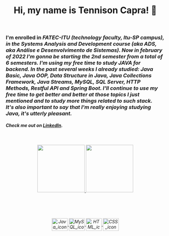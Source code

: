 

<h1 align="center"> Hi, my name is Tennison Capra! 👋 </h1>

</br>

<h3>I'm enrolled in <em>FATEC-ITU<em> (technology faculty, Itu-SP campus), in the <em>Systems Analysis and Development</em> course (aka <em>ADS</em>, aka <em>Análise e Desenvolvimento de Sistemas</em>). Now in february of 2022 I'm gonna be starting the 2nd semester from a total of 6 semesters. I'm using my free time to study JAVA for backend. In the past several weeks I already studied: <strong>Java Basic</strong>, <strong>Java OOP</strong>, <strong>Data Structure in Java</strong>, <strong>Java Collections Framework</strong>, <strong>Java Streams</strong>, <strong>MySQL</strong>, <strong>SQL Server</strong>, <strong>HTTP Methods</strong>, <strong>Restful API</strong> and <strong>Spring Boot</strong>. I'll continue to use my free time to get better and better at those topics I just mentioned and to study more things related to such stack.</br>It's also important to say that I'm really enjoying studying Java, it's utterly pleasant.</h3>
 
 <h4>Check me out on <a rel="" href="https://www.linkedin.com/in/tennisonCapra" target="_blank">LinkedIn</a>.</h4>
 </br></br>
  
<div align="center">
  <a href="https://github.com/teteUser">
  <img height="150em" src="https://github-readme-stats.vercel.app/api?username=teteUser&show_icons=true&theme=dark&include_all_commits=true&count_private=true"/>
  <img height="150em" src="https://github-readme-stats.vercel.app/api/top-langs/?username=teteUser&layout=compact&langs_count=7&theme=dark"/>
</div>
 
</br></br>
  
<div style="display: inline_block" align="center"><br>
  <img align="center" alt="Java_icon" height="40" width="50" src="https://cdn.jsdelivr.net/gh/devicons/devicon/icons/java/java-original-wordmark.svg">
  <img align="center" alt="MySQL_icon" height="40" width="50" src="https://cdn.jsdelivr.net/gh/devicons/devicon/icons/mysql/mysql-original-wordmark.svg">
  <img align="center" alt="HTML_icon" height="40" width="50" src="https://cdn.jsdelivr.net/gh/devicons/devicon/icons/html5/html5-original-wordmark.svg">
  <img align="center" alt="CSS_icon" height="40" width="50" src="https://cdn.jsdelivr.net/gh/devicons/devicon/icons/css3/css3-original-wordmark.svg">
</div>

  
